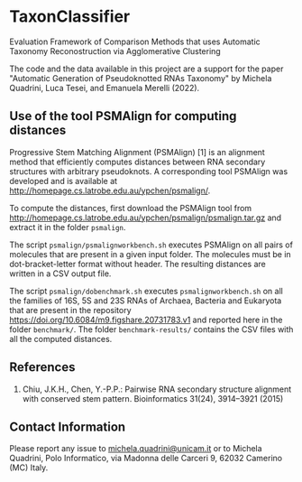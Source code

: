 # TaxonClassifier
Evaluation Framework of Comparison Methods that uses Automatic Taxonomy Reconostruction via Agglomerative Clustering

The code and the data available in this project are a support for the paper "Automatic Generation of Pseudoknotted RNAs Taxonomy" by Michela Quadrini, Luca Tesei, and Emanuela Merelli (2022).


## Use of the tool PSMAlign for computing distances

Progressive Stem Matching Alignment (PSMAlign) [1] is an alignment method that efficiently computes distances between RNA secondary structures with arbitrary pseudoknots. A corresponding tool PSMAlign was developed and is available at <http://homepage.cs.latrobe.edu.au/ypchen/psmalign/>.


To compute the distances, first download the PSMAlign tool from <http://homepage.cs.latrobe.edu.au/ypchen/psmalign/psmalign.tar.gz> and extract it in the folder `psmalign`. 

The script `psmalign/psmalignworkbench.sh` executes PSMAlign on all pairs of molecules that are present in a given input folder. The molecules must be in dot-bracket-letter format without header. The resulting distances are written in a CSV output file. 

The script `psmalign/dobenchmark.sh` executes `psmalignworkbench.sh` on all the
families of 16S, 5S and 23S RNAs of Archaea, Bacteria and Eukaryota that are present in the repository <https://doi.org/10.6084/m9.figshare.20731783.v1> and reported here in the folder `benchmark/`. The folder `benchmark-results/` contains the CSV files with all the computed distances.

## References

1. Chiu, J.K.H., Chen, Y.-P.P.: Pairwise RNA secondary structure alignment with conserved stem pattern. Bioinformatics 31(24), 3914–3921 (2015)


## Contact Information

Please report any issue to <michela.quadrini@unicam.it> or to Michela Quadrini, Polo Informatico, via Madonna delle Carceri 9, 62032 Camerino (MC) Italy.
